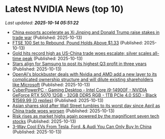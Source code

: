 # Latest NVIDIA News (top 10)
_Last updated: **2025-10-14 05:51:22**_

- [China exports accelerate as Xi Jinping and Donald Trump raise stakes in trade war](https://biztoc.com/x/d3417024c5337496) (Published: 2025-10-13)
- [FTSE 100 Set to Rebound, Pound Holds Above $1.33](https://biztoc.com/x/5759001070613255) (Published: 2025-10-13)
- [Gold hits record high as US-China trade woes escalate; silver scales all-time peak](https://biztoc.com/x/ec811781196cbafe) (Published: 2025-10-13)
- [Stars align for Samsung to post its highest Q3 profit in three years](https://www.sammobile.com/news/stars-align-for-samsung-to-post-its-highest-q3-profit-in-three-years/) (Published: 2025-10-13)
- [OpenAI's blockbuster deals with Nvidia and AMD add a new layer to its complicated ownership structure and will dilute existing shareholders like Microsoft](https://biztoc.com/x/a7edf12f2795772a) (Published: 2025-10-13)
- [CyberPowerPC - Gaming Desktop - Intel Core i9-14900F - NVIDIA GeForce RTX 5070 12GB - 32GB DDR5 RGB - 1TB PCIe 4.0 SSD - Black $1569.99 (0 replies)](https://slickdeals.net/f/18695038-cyberpowerpc-gaming-desktop-intel-core-i9-14900f-nvidia-geforce-rtx-5070-12gb-32gb-ddr5-rgb-1tb-pcie-4-0-ssd-black-1569-99) (Published: 2025-10-13)
- [Asian shares skid after Wall Street tumbles to its worst day since April as China trade woes worsen](https://finance.yahoo.com/news/asian-shares-skid-wall-street-043707654.html) (Published: 2025-10-13)
- [Risk rises as market highs again powered by the magnificent seven tech stocks](https://www.irishtimes.com/your-money/2025/10/13/risk-rises-as-market-highs-again-powered-by-the-magnificent-seven-tech-stocks/) (Published: 2025-10-13)
- [3-Way Cool EVs From Tesla, Ford, & Audi You Can Only Buy In China](https://cleantechnica.com/2025/10/12/3-way-cool-evs-from-tesla-ford-audi-you-can-only-buy-in-china/) (Published: 2025-10-13)
